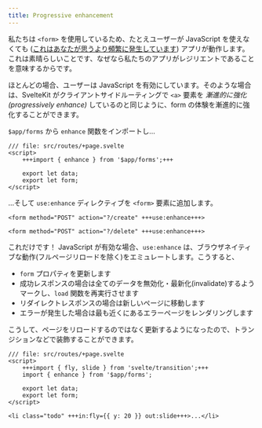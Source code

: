 ```yaml
---
title: Progressive enhancement
---
```


私たちは `<form>` を使用しているため、たとえユーザーが JavaScript を使えなくても ([これはあなたが思うより頻繁に発生しています](https://kryogenix.org/code/browser/everyonehasjs.html)) アプリが動作します。これは素晴らしいことです、なぜなら私たちのアプリがレジリエントであることを意味するからです。

ほとんどの場合、ユーザーは JavaScript を有効にしています。そのような場合は、SvelteKit がクライアントサイドルーティングで `<a>` 要素を _漸進的に強化(progressively enhance)_ しているのと同じように、form の体験を漸進的に強化することができます。

`$app/forms` から `enhance` 関数をインポートし…

```svelte
/// file: src/routes/+page.svelte
<script>
	+++import { enhance } from '$app/forms';+++

	export let data;
	export let form;
</script>
```

…そして `use:enhance` ディレクティブを `<form>` 要素に追加します。

```svelte
<form method="POST" action="?/create" +++use:enhance+++>
```

```svelte
<form method="POST" action="?/delete" +++use:enhance+++>
```

これだけです！ JavaScript が有効な場合、`use:enhance` は、ブラウザネイティブな動作(フルページリロードを除く)をエミュレートします。こうすると、

- `form` プロパティを更新します
- 成功レスポンスの場合は全てのデータを無効化・最新化(invalidate)するようマークし、`load` 関数を再実行させます
- リダイレクトレスポンスの場合は新しいページに移動します
- エラーが発生した場合は最も近くにあるエラーページをレンダリングします

こうして、ページをリロードするのではなく更新するようになったので、トランジションなどで装飾することができます。

```svelte
/// file: src/routes/+page.svelte
<script>
	+++import { fly, slide } from 'svelte/transition';+++
	import { enhance } from '$app/forms';

	export let data;
	export let form;
</script>
```

```svelte
<li class="todo" +++in:fly={{ y: 20 }} out:slide+++>...</li>
```
